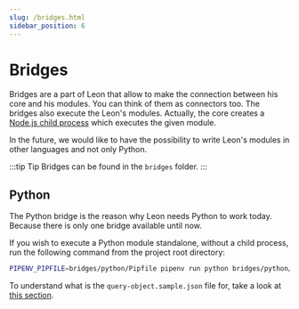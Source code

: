 ```yaml
---
slug: /bridges.html
sidebar_position: 6
---
```


# Bridges

Bridges are a part of Leon that allow to make the connection between his core and his modules. You can think of them as connectors too. The bridges also execute the Leon's modules.
Actually, the core creates a [Node.js child process](https://nodejs.org/api/child_process.html) which executes the given module.

In the future, we would like to have the possibility to write Leon's modules in other languages and not only Python.

:::tip Tip
Bridges can be found in the `bridges` folder.
:::

## Python

The Python bridge is the reason why Leon needs Python to work today. Because there is only one bridge available until now.

If you wish to execute a Python module standalone, without a child process, run the following command from the project root directory:
```bash
PIPENV_PIPFILE=bridges/python/Pipfile pipenv run python bridges/python/main.py server/src/query-object.sample.json
```

To understand what is the `query-object.sample.json` file for, take a look at [this section](packages-modules.html#query-object).

